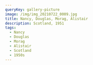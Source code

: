 ```yaml
---
queryKey: gallery-picture
image: /img/img_20210722_0009.jpg
title: Nancy, Douglas, Morag, Alistair
description: Scotland, 1951
tags:
  - Nancy
  - Douglas
  - Morag
  - Alistair
  - Scotland
  - 1950s
---
```

